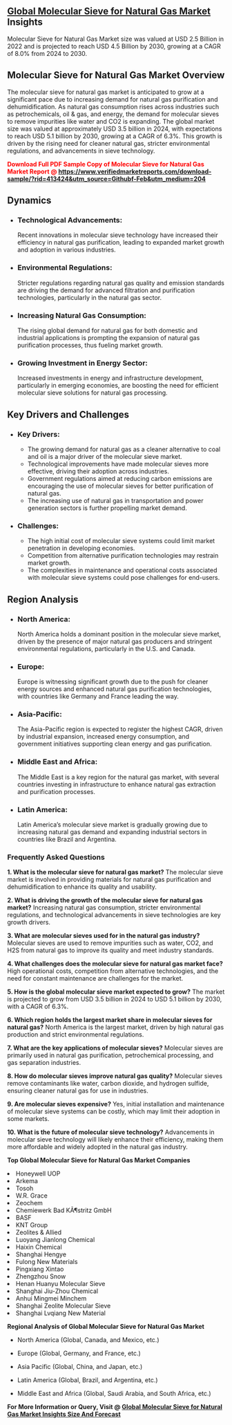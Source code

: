 <h2><a href="https://www.verifiedmarketreports.com/download-sample/?rid=413424&amp;utm_source=Githubf&amp;utm_medium=204" target="_blank">Global Molecular Sieve for Natural Gas Market</a> Insights</h2><p>Molecular Sieve for Natural Gas Market size was valued at USD 2.5 Billion in 2022 and is projected to reach USD 4.5 Billion by 2030, growing at a CAGR of 8.0% from 2024 to 2030.</p><p><h2>Molecular Sieve for Natural Gas Market Overview</h2> <p>The molecular sieve for natural gas market is anticipated to grow at a significant pace due to increasing demand for natural gas purification and dehumidification. As natural gas consumption rises across industries such as petrochemicals, oil & gas, and energy, the demand for molecular sieves to remove impurities like water and CO2 is expanding. The global market size was valued at approximately USD 3.5 billion in 2024, with expectations to reach USD 5.1 billion by 2030, growing at a CAGR of 6.3%. This growth is driven by the rising need for cleaner natural gas, stricter environmental regulations, and advancements in sieve technology. <strong><p><span class=""><span style="color: #ff0000;"><strong>Download Full PDF Sample Copy of Molecular Sieve for Natural Gas Market Report</strong> @ </span><a href="https://www.verifiedmarketreports.com/download-sample/?rid=413424&amp;utm_source=Githubf-Feb&amp;utm_medium=204" target="_blank">https://www.verifiedmarketreports.com/download-sample/?rid=413424&amp;utm_source=Githubf-Feb&amp;utm_medium=204</a></span></p></strong></p> <h2>Dynamics</h2> <ul> <li><h3>Technological Advancements:</h3> Recent innovations in molecular sieve technology have increased their efficiency in natural gas purification, leading to expanded market growth and adoption in various industries.</li> <li><h3>Environmental Regulations:</h3> Stricter regulations regarding natural gas quality and emission standards are driving the demand for advanced filtration and purification technologies, particularly in the natural gas sector.</li> <li><h3>Increasing Natural Gas Consumption:</h3> The rising global demand for natural gas for both domestic and industrial applications is prompting the expansion of natural gas purification processes, thus fueling market growth.</li> <li><h3>Growing Investment in Energy Sector:</h3> Increased investments in energy and infrastructure development, particularly in emerging economies, are boosting the need for efficient molecular sieve solutions for natural gas processing.</li> </ul> <h2>Key Drivers and Challenges</h2> <ul> <li><h3>Key Drivers:</h3> <ul> <li>The growing demand for natural gas as a cleaner alternative to coal and oil is a major driver of the molecular sieve market.</li> <li>Technological improvements have made molecular sieves more effective, driving their adoption across industries.</li> <li>Government regulations aimed at reducing carbon emissions are encouraging the use of molecular sieves for better purification of natural gas.</li> <li>The increasing use of natural gas in transportation and power generation sectors is further propelling market demand.</li> </ul> </li> <li><h3>Challenges:</h3> <ul> <li>The high initial cost of molecular sieve systems could limit market penetration in developing economies.</li> <li>Competition from alternative purification technologies may restrain market growth.</li> <li>The complexities in maintenance and operational costs associated with molecular sieve systems could pose challenges for end-users.</li> </ul> </li> </ul> <h2>Region Analysis</h2> <ul> <li><h3>North America:</h3> North America holds a dominant position in the molecular sieve market, driven by the presence of major natural gas producers and stringent environmental regulations, particularly in the U.S. and Canada.</li> <li><h3>Europe:</h3> Europe is witnessing significant growth due to the push for cleaner energy sources and enhanced natural gas purification technologies, with countries like Germany and France leading the way.</li> <li><h3>Asia-Pacific:</h3> The Asia-Pacific region is expected to register the highest CAGR, driven by industrial expansion, increased energy consumption, and government initiatives supporting clean energy and gas purification.</li> <li><h3>Middle East and Africa:</h3> The Middle East is a key region for the natural gas market, with several countries investing in infrastructure to enhance natural gas extraction and purification processes.</li> <li><h3>Latin America:</h3> Latin America’s molecular sieve market is gradually growing due to increasing natural gas demand and expanding industrial sectors in countries like Brazil and Argentina.</li> </ul> <h3>Frequently Asked Questions</h3> <p><strong>1. What is the molecular sieve for natural gas market?</strong> The molecular sieve market is involved in providing materials for natural gas purification and dehumidification to enhance its quality and usability.</p> <p><strong>2. What is driving the growth of the molecular sieve for natural gas market?</strong> Increasing natural gas consumption, stricter environmental regulations, and technological advancements in sieve technologies are key growth drivers.</p> <p><strong>3. What are molecular sieves used for in the natural gas industry?</strong> Molecular sieves are used to remove impurities such as water, CO2, and H2S from natural gas to improve its quality and meet industry standards.</p> <p><strong>4. What challenges does the molecular sieve for natural gas market face?</strong> High operational costs, competition from alternative technologies, and the need for constant maintenance are challenges for the market.</p> <p><strong>5. How is the global molecular sieve market expected to grow?</strong> The market is projected to grow from USD 3.5 billion in 2024 to USD 5.1 billion by 2030, with a CAGR of 6.3%.</p> <p><strong>6. Which region holds the largest market share in molecular sieves for natural gas?</strong> North America is the largest market, driven by high natural gas production and strict environmental regulations.</p> <p><strong>7. What are the key applications of molecular sieves?</strong> Molecular sieves are primarily used in natural gas purification, petrochemical processing, and gas separation industries.</p> <p><strong>8. How do molecular sieves improve natural gas quality?</strong> Molecular sieves remove contaminants like water, carbon dioxide, and hydrogen sulfide, ensuring cleaner natural gas for use in industries.</p> <p><strong>9. Are molecular sieves expensive?</strong> Yes, initial installation and maintenance of molecular sieve systems can be costly, which may limit their adoption in some markets.</p> <p><strong>10. What is the future of molecular sieve technology?</strong> Advancements in molecular sieve technology will likely enhance their efficiency, making them more affordable and widely adopted in the natural gas industry.</p> </p><p><strong>Top Global Molecular Sieve for Natural Gas Market Companies</strong></p><div data-test-id=""><p><li>Honeywell UOP</li><li> Arkema</li><li> Tosoh</li><li> W.R. Grace</li><li> Zeochem</li><li> Chemiewerk Bad KÃ¶stritz GmbH</li><li> BASF</li><li> KNT Group</li><li> Zeolites & Allied</li><li> Luoyang Jianlong Chemical</li><li> Haixin Chemical</li><li> Shanghai Hengye</li><li> Fulong New Materials</li><li> Pingxiang Xintao</li><li> Zhengzhou Snow</li><li> Henan Huanyu Molecular Sieve</li><li> Shanghai Jiu-Zhou Chemical</li><li> Anhui Mingmei Minchem</li><li> Shanghai Zeolite Molecular Sieve</li><li> Shanghai Lvqiang New Material</li></p><div><strong>Regional Analysis of&nbsp;Global Molecular Sieve for Natural Gas Market</strong></div><ul><li dir="ltr"><p dir="ltr">North America&nbsp;(Global, Canada, and Mexico, etc.)</p></li><li dir="ltr"><p dir="ltr">Europe (Global, Germany, and France, etc.)</p></li><li dir="ltr"><p dir="ltr">Asia Pacific&nbsp;(Global, China, and Japan, etc.)</p></li><li dir="ltr"><p dir="ltr">Latin America&nbsp;(Global, Brazil, and Argentina, etc.)</p></li><li dir="ltr">Middle East and Africa&nbsp;(Global, Saudi Arabia, and South Africa, etc.)</li></ul><p><strong>For More Information or Query, Visit @&nbsp;</strong><strong><a href="https://www.verifiedmarketreports.com/product/molecular-sieve-for-natural-gas-market/?utm_source=Githubf&amp;utm_medium=204" target="_blank">Global Molecular Sieve for Natural Gas Market Insights Size And Forecast</a></strong></p></div>
